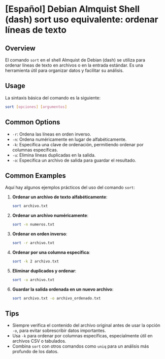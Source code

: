 # [Español] Debian Almquist Shell (dash) sort uso equivalente: ordenar líneas de texto

## Overview
El comando `sort` en el shell Almquist de Debian (dash) se utiliza para ordenar líneas de texto en archivos o en la entrada estándar. Es una herramienta útil para organizar datos y facilitar su análisis.

## Usage
La sintaxis básica del comando es la siguiente:

```bash
sort [opciones] [argumentos]
```

## Common Options
- `-r`: Ordena las líneas en orden inverso.
- `-n`: Ordena numéricamente en lugar de alfabéticamente.
- `-k`: Especifica una clave de ordenación, permitiendo ordenar por columnas específicas.
- `-u`: Elimina líneas duplicadas en la salida.
- `-o`: Especifica un archivo de salida para guardar el resultado.

## Common Examples
Aquí hay algunos ejemplos prácticos del uso del comando `sort`:

1. **Ordenar un archivo de texto alfabéticamente**:
   ```bash
   sort archivo.txt
   ```

2. **Ordenar un archivo numéricamente**:
   ```bash
   sort -n numeros.txt
   ```

3. **Ordenar en orden inverso**:
   ```bash
   sort -r archivo.txt
   ```

4. **Ordenar por una columna específica**:
   ```bash
   sort -k 2 archivo.txt
   ```

5. **Eliminar duplicados y ordenar**:
   ```bash
   sort -u archivo.txt
   ```

6. **Guardar la salida ordenada en un nuevo archivo**:
   ```bash
   sort archivo.txt -o archivo_ordenado.txt
   ```

## Tips
- Siempre verifica el contenido del archivo original antes de usar la opción `-o`, para evitar sobrescribir datos importantes.
- Usa `-k` para ordenar por columnas específicas, especialmente útil en archivos CSV o tabulados.
- Combina `sort` con otros comandos como `uniq` para un análisis más profundo de los datos.